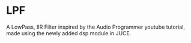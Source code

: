 # LPF
A LowPass, IIR Filter inspired by the Audio Programmer youtube tutorial, made using the newly added dsp module in JUCE.
